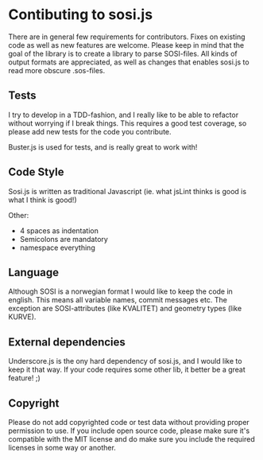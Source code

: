 Contibuting to sosi.js
======================

There are in general few requirements for contributors. Fixes on existing code as well as new features are welcome.
Please keep in mind that the goal of the library is to create a library to parse SOSI-files. All kinds of output formats
are appreciated, as well as changes that enables sosi.js to read more obscure .sos-files.

Tests
-----
I try to develop in a TDD-fashion, and I really like to be able to refactor without worrying if I break things.
This requires a good test coverage, so please add new tests for the code you contribute.

Buster.js is used for tests, and is really great to work with!


Code Style
----------
Sosi.js is written as traditional Javascript (ie. what jsLint thinks is good is what I think is good!)

Other:
- 4 spaces as indentation
- Semicolons are mandatory
- namespace everything


Language
--------
Although SOSI is a norwegian format I would like to keep the code in english. This means all variable names,
commit messages etc. The exception are SOSI-attributes (like KVALITET) and geometry types (like KURVE).

External dependencies
---------------------
Underscore.js is the ony hard dependency of sosi.js, and I would like to keep it that way.
If your code requires some other lib, it better be a great feature! ;)

Copyright
---------
Please do not add copyrighted code or test data without providing proper permission to use.
If you include open source code, please make sure it's compatible with the MIT license and
do make sure you include the required licenses in some way or another.